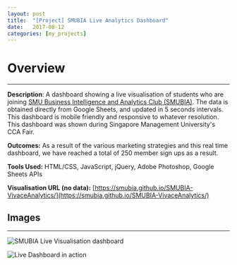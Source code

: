 ```yaml
---
layout: post
title:  "[Project] SMUBIA Live Analytics Dashboard"
date:   2017-08-12
categories: [my_projects]
---
```


# Overview #
--- 
**Description**: A dashboard showing a live visualisation of students who are joining [SMU Business Intelligence and Analytics Club (SMUBIA)](http://www.smubia.org). The data is obtained directly from Google Sheets, and updated in 5 seconds intervals. This dashboard is mobile friendly and responsive to whatever resolution. This dashboard was shown during Singapore Management University's CCA Fair.

**Outcomes:** As a result of the various marketing strategies and this real time dashboard, we have reached a total of 250 member sign ups as a result. 

**Tools Used:** HTML/CSS, JavaScript, jQuery, Adobe Photoshop, Google Sheets APIs

**Visualisation URL (no data):** [https://smubia.github.io/SMUBIA-VivaceAnalytics/](https://smubia.github.io/SMUBIA-VivaceAnalytics/)

## Images ##

---
![SMUBIA Live Visualisation dashboard](http://www.datayse.com/static/img/blogpost/2017-08-12-SMUBIA-pic-1.jpg  "SMUBIA Live Visualisation dashboard")

![Live Dashboard in action](http://www.datayse.com/static/img/blogpost/2017-08-12-SMUBIA-pic-2.jpg  "Live Dashboard in action")
